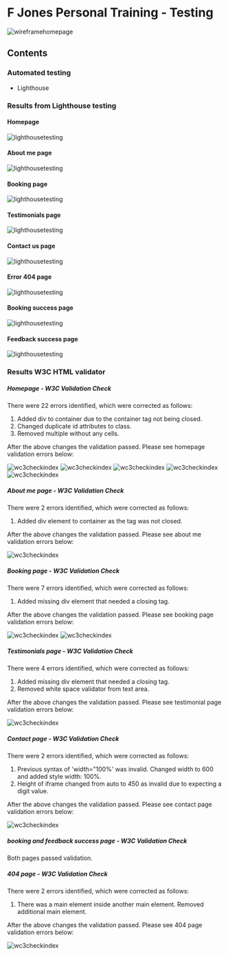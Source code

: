 # F Jones Personal Training - Testing

![wireframehomepage](assets/img-readme/homepage.png)

## Contents

### Automated testing
- Lighthouse

### Results from Lighthouse testing

#### Homepage
![lighthousetesting](assets/img-readme/lighthouse-homepage.png)

#### About me page
![lighthousetesting](assets/img-readme/lighthouse-aboutme.png)

#### Booking page

![lighthousetesting](assets/img-readme/lighthouse-booking.png)

#### Testimonials page

![lighthousetesting](assets/img-readme/lighthouse-testimonials.png)

#### Contact us page

![lighthousetesting](assets/img-readme/lighthouse-contactus.png)

#### Error 404 page

![lighthousetesting](assets/img-readme/lighthouse-404.png)

#### Booking success page

![lighthousetesting](assets/img-readme/lighthouse-bookingsuccess.png)

#### Feedback success page

![lighthousetesting](assets/img-readme/lighthouse-feedbacksuccess.png)

### Results W3C HTML validator

##### Homepage - W3C Validation Check
There were 22 errors identified, which were corrected as follows:
1. Added div to container due to the container tag not being closed.
2. Changed duplicate id attributes to class.
3. Removed multiple <tr> without any cells.

After the above changes the validation passed. Please see homepage validation errors below:

![wc3checkindex](assets/img-readme/wc3checkindex1.png)
![wc3checkindex](assets/img-readme/wc3checkindex2.png)
![wc3checkindex](assets/img-readme/wc3checkindex3.png)
![wc3checkindex](assets/img-readme/wc3checkindex4.png)
![wc3checkindex](assets/img-readme/wc3checkindex5.png)

##### About me page - W3C Validation Check
There were 2 errors identified, which were corrected as follows:
1. Added div element to container as the tag was not closed.

After the above changes the validation passed. Please see about me validation errors below:

![wc3checkindex](assets/img-readme/wc3checkaboutme.png)

##### Booking page - W3C Validation Check
There were 7 errors identified, which were corrected as follows:
1. Added missing div element that needed a closing tag.

After the above changes the validation passed. Please see booking page validation errors below:

![wc3checkindex](assets/img-readme/wc3checkbooking1.png)
![wc3checkindex](assets/img-readme/wc3checkbooking2.png)

##### Testimonials page - W3C Validation Check
There were 4 errors identified, which were corrected as follows:
1. Added missing div element that needed a closing tag.
2. Removed white space validator from text area.

After the above changes the validation passed. Please see testimonial page validation errors below:

![wc3checkindex](assets/img-readme/wc3checktestimonials1.png)

##### Contact page - W3C Validation Check
There were 2 errors identified, which were corrected as follows:
1. Previous syntax of 'width="100%' was invalid. Changed width to 600 and added style width: 100%.
2. Height of iframe changed from auto to 450 as invalid due to expecting a digit value.

After the above changes the validation passed. Please see contact page validation errors below:

![wc3checkindex](assets/img-readme/wc3checktestcontact.png)

##### booking and feedback success page - W3C Validation Check
Both pages passed validation.

##### 404 page - W3C Validation Check
There were 2 errors identified, which were corrected as follows:
1. There was a main element inside another main element. Removed additional main element.

After the above changes the validation passed. Please see 404 page validation errors below:

![wc3checkindex](assets/img-readme/wc3check404.png)


